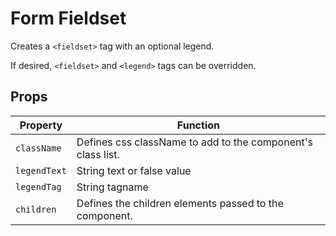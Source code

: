 # Form Fieldset

Creates a `<fieldset>` tag with an optional legend.

If desired, `<fieldset>` and `<legend>` tags can be overridden.

## Props

Property | Function
--- | ---
`className` | Defines css className to add to the component's class list.
`legendText` | String text or false value | `undefined` | Defines text to put on optional `<legend>` tag. If this evalueates `false`, no tag will be emitted. If `tagName` is not `'fieldset'`, a `<div>` will be used unless a value is set on `legendTag`.
`legendTag` | String tagname | `'legend'` | Defines the tag used to any text supplied to `legendText`.
`children` | Defines the children elements passed to the component.